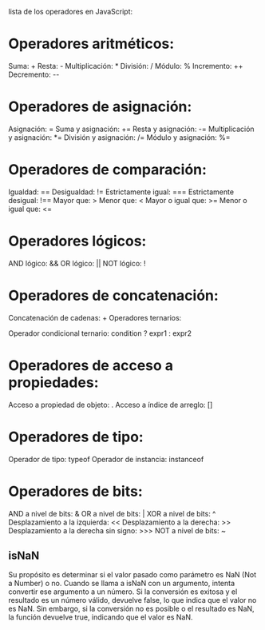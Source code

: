 
lista de los operadores en JavaScript:

# Operadores aritméticos:

Suma: +
Resta: -
Multiplicación: *
División: /
Módulo: %
Incremento: ++
Decremento: --

# Operadores de asignación:

Asignación: =
Suma y asignación: +=
Resta y asignación: -=
Multiplicación y asignación: *=
División y asignación: /=
Módulo y asignación: %=

# Operadores de comparación:

Igualdad: ==
Desigualdad: !=
Estrictamente igual: ===
Estrictamente desigual: !==
Mayor que: >
Menor que: <
Mayor o igual que: >=
Menor o igual que: <=

# Operadores lógicos:

AND lógico: &&
OR lógico: ||
NOT lógico: !

# Operadores de concatenación:

Concatenación de cadenas: +
Operadores ternarios:

Operador condicional ternario: condition ? expr1 : expr2

# Operadores de acceso a propiedades:

Acceso a propiedad de objeto: .
Acceso a índice de arreglo: []

# Operadores de tipo:

Operador de tipo: typeof
Operador de instancia: instanceof

# Operadores de bits:

AND a nivel de bits: &
OR a nivel de bits: |
XOR a nivel de bits: ^
Desplazamiento a la izquierda: <<
Desplazamiento a la derecha: >>
Desplazamiento a la derecha sin signo: >>>
NOT a nivel de bits: ~

## isNaN 
Su propósito es determinar si el valor pasado como parámetro es NaN (Not a Number) o no.
Cuando se llama a isNaN con un argumento, intenta convertir ese argumento a un número. Si la conversión es exitosa y el resultado es un número válido, devuelve false, lo que indica que el valor no es NaN. Sin embargo, si la conversión no es posible o el resultado es NaN, la función devuelve true, indicando que el valor es NaN.

